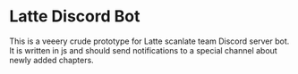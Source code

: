 # Latte Discord Bot

This is a veeery crude prototype for Latte scanlate team Discord server bot.
It is written in js and should send notifications to a special channel about
newly added chapters.
